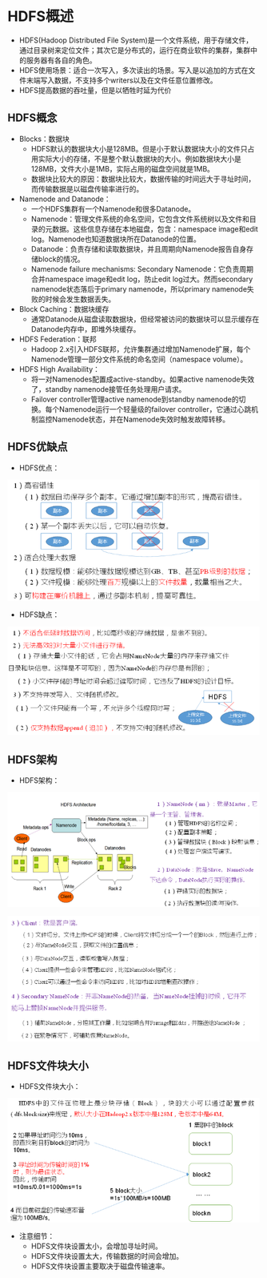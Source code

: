 # HDFS概述

  - HDFS(Hadoop Distributed File System)是一个文件系统，用于存储文件，通过目录树来定位文件；其次它是分布式的，运行在商业软件的集群，集群中的服务器有各自的角色。
  - HDFS使用场景：适合一次写入，多次读出的场景。写入是以追加的方式在文件末端写入数据，不支持多个writers以及在文件任意位置修改。
  - HDFS提高数据的吞吐量，但是以牺牲时延为代价

## HDFS概念

  - Blocks：数据块
    - HDFS默认的数据块大小是128MB。但是小于默认数据块大小的文件只占用实际大小的存储，不是整个默认数据块的大小。例如数据块大小是128MB，文件大小是1MB，实际占用的磁盘空间就是1MB。
    - 数据块比较大的原因：数据块比较大，数据传输的时间远大于寻址时间，而传输数据是以磁盘传输率进行的。
  - Namenode and Datanode：
    - 一个HDFS集群有一个Namenode和很多Datanode。
    - Namenode：管理文件系统的命名空间，它包含文件系统树以及文件和目录的元数据。这些信息存储在本地磁盘，包含：namespace image和edit log。Namenode也知道数据块所在Datanode的位置。
    - Datanode：负责存储和读取数据块，并且周期向Namenode报告自身存储block的情况。
    - Namenode failure mechanisms: Secondary Namenode：它负责周期合并namespace image和edit log，防止edit log过大。然而secondary namenode状态落后于primary namenode，所以primary namenode失败的时候会发生数据丢失。
  - Block Caching：数据块缓存
    - 通常Datanode从磁盘读取数据块，但经常被访问的数据块可以显示缓存在Datanode内存中，即堆外块缓存。
  - HDFS Federation：联邦
    - Hadoop 2.x引入HDFS联邦，允许集群通过增加Namenode扩展，每个Namenode管理一部分文件系统的命名空间（namespace volume）。
  - HDFS High Availability：
    - 将一对Namenodes配置成active-standby。如果active namenode失效了，standby namenode接管任务处理用户请求。
    - Failover controller管理active namenode到standby namenode的切换。每个Namenode运行一个轻量级的failover controller，它通过心跳机制监控Namenode状态，并在Namenode失效时触发故障转移。
  
## HDFS优缺点

  - HDFS优点：
  
  ![HDFS优点](./图片/HDFS优点.PNG)
  
  - HDFS缺点：
  
  ![HDFS缺点](./图片/HDFS缺点.PNG)
  
## HDFS架构

  - HDFS架构：
  
  ![HDFS架构1](./图片/HDFS架构1.PNG)
  
  ![HDFS架构2](./图片/HDFS架构2.PNG)
  
## HDFS文件块大小

  - HDFS文件块大小：
  
  ![HDFS文件块大小](./图片/HDFS文件块大小.PNG)
  
  - 注意细节：
    - HDFS文件块设置太小，会增加寻址时间。
    - HDFS文件块设置太大，传输数据的时间会增加。
    - HDFS文件块设置主要取决于磁盘传输速率。
    
    
  
  
  
